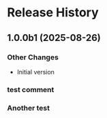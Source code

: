 # Release History

## 1.0.0b1 (2025-08-26)

### Other Changes

  - Initial version

### test comment

### Another test
